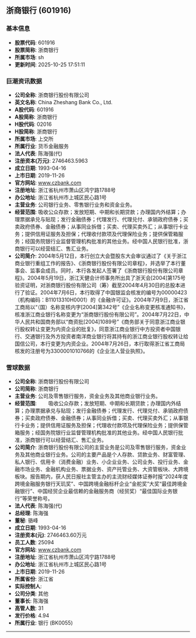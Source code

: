 ## 浙商银行 (601916)

### 基本信息

- **股票代码**: 601916
- **股票简称**: 浙商银行
- **所属市场**: sh
- **更新时间**: 2025-10-25 17:51:11

### 巨潮资讯数据

- **公司全称**: 浙商银行股份有限公司
- **英文名称**: China Zheshang Bank Co., Ltd.
- **A股代码**: 601916
- **A股简称**: 浙商银行
- **H股代码**: 02016
- **H股简称**: 浙商银行
- **所属市场**: 上交所
- **所属行业**: 货币金融服务
- **法人代表**: 陈海强(代)
- **注册资本(万元)**: 2746463.5963
- **成立日期**: 1993-04-16
- **上市日期**: 2019-11-26
- **官方网站**: www.czbank.com
- **注册地址**: 浙江省杭州市萧山区鸿宁路1788号
- **办公地址**: 浙江省杭州市上城区民心路1号
- **主营业务**: 公司银行业务、零售银行业务和资金业务。
- **经营范围**: 吸收公众存款；发放短期、中期和长期贷款；办理国内外结算；办理票据承兑与贴现；发行金融债券；代理发行、代理兑付、承销政府债券；买卖政府债券、金融债券；从事同业拆借；买卖、代理买卖外汇；从事银行卡业务；提供信用证服务及担保；代理收付款项及代理保险业务；提供保管箱服务；经国务院银行业监督管理机构批准的其他业务。经中国人民银行批准，浙商银行可以经营结汇、售汇业务。
- **公司简介**: 2004年5月12日，本行创立大会暨股东大会审议通过了《关于浙江商业银行重组工作的报告》、《浙商银行股份有限公司章程》，并选举了本行董事会、监事会成员。同时，本行各发起人签署了《浙商银行股份有限公司章程》。2004年5月19日，浙江天健会计师事务所出具了浙天会[2004]第175号验资证明，对浙商银行股份有限公司（筹）截至2004年4月30日的总股本进行了验证。2004年7月6日，本行取得了中国银监会核发的编号为00000423（机构编码：B11013310H0001）的《金融许可证》。2004年7月9日，浙江省工商局以“（国）名称变核内字[2004]第342号”《企业名称变更核准通知书》，核准浙江商业银行名称变更为“浙商银行股份有限公司”。2004年7月22日，中华人民共和国商务部以“商资批[2004]1089号”《商务部关于同意浙江商业银行股权转让变更为内资企业的批复》，同意浙江商业银行中方投资者中国银行、交通银行及外方投资者南洋商业银行将其持有的浙江商业银行股权转让给国信公司，本行变更为内资企业。2004年7月26日，本行取得浙江省工商局核发的注册号为3300001010766的《企业法人营业执照》。

### 雪球数据

- **公司全称**: 浙商银行股份有限公司
- **公司简称**: 浙商银行
- **主营业务**: 公司及零售银行服务，资金业务及其他商业银行业务。
- **经营范围**: 　　吸收公众存款；发放短期、中期和长期贷款；办理国内外结算；办理票据承兑与贴现；发行金融债券；代理发行、代理兑付、承销政府债券；买卖政府债券、金融债券；从事同业拆借；买卖、代理买卖外汇；从事银行卡业务；提供信用证服务及担保；代理收付款项及代理保险业务；提供保管箱服务；经国务院银行业监督管理机构批准的其他业务。经中国人民银行批准，浙商银行可以经营结汇、售汇业务。
- **公司简介**: 浙商银行股份有限公司的主营业务是公司及零售银行服务，资金业务及其他商业银行业务。公司的主要产品是个人存款、贷款业务、财富管理、私人银行、信用卡（消费金融）业务、小企业业务、公司业务、投行业务、金融市场业务、金融机构业务、票据业务、资产托管业务、大资管板块、大跨境板块。报告期内，获人民日报社主管主办的主流财经媒体证券时报“2024年度跨境金融服务银行天玑奖”、中国跨境金融标杆企业“金舵奖”大奖“最佳跨境金融银行”、中国经贸企业最信赖的金融服务商（经贸奖）“最佳国际业务银行”等荣誉称号。
- **法人代表**: 陈海强(代)
- **总经理**: 陈海强
- **董秘**: 骆峰
- **成立日期**: 1993-04-16
- **注册资本(元)**: 2746463.60万元
- **员工人数**: 25094
- **官方网站**: www.czbank.com
- **注册地址**: 浙江省杭州市萧山区鸿宁路1788号
- **办公地址**: 浙江省杭州市上城区民心路1号
- **上市日期**: 2019-11-26
- **所属省份**: 浙江省
- **实际控制人**: 
- **公司分类**: 其他
- **董事长**: 陈海强
- **高管人数**: 31
- **发行价格**: 4.94
- **所属行业**: 银行 (BK0055)

---